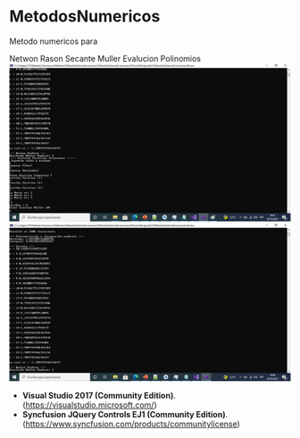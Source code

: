 # MetodosNumericos

Metodo numericos para

Netwon Rason
Secante
Muller
Evalucion Polinomios
![userrolemembership1](https://github.com/choquidownn25/MetodosNumericos/blob/main/MetodosSistemasEcuaciones/MetodosSistemasEcuacioneso02/Img/1.png)
![userrolemembership1](https://github.com/choquidownn25/MetodosNumericos/blob/main/MetodosSistemasEcuaciones/MetodosSistemasEcuacioneso02/Img/2.png)

- **Visual Studio 2017 (Community Edition)**. (https://visualstudio.microsoft.com/) 
- **Syncfusion JQuery Controls EJ1 (Community Edition)**. (https://www.syncfusion.com/products/communitylicense)


